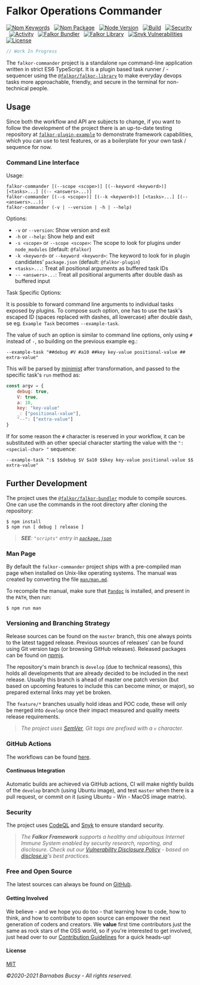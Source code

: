 # **Falkor Operations Commander**

[![Npm Keywords](https://img.shields.io/github/package-json/keywords/theonethread/falkor-commander "Keywords")](https://www.npmjs.com/package/@falkor/falkor-commander "Visit") &nbsp;
[![Npm Package](https://img.shields.io/npm/v/@falkor/falkor-commander "Npm")](https://www.npmjs.com/package/@falkor/falkor-commander "Visit") &nbsp;
[![Node Version](https://img.shields.io/node/v/@falkor/falkor-commander "Node")](https://nodejs.org/ "Visit") &nbsp;
[![Build](https://img.shields.io/github/workflow/status/theonethread/falkor-commander/Falkor%20CI%20-%20Release "Build")](https://github.com/theonethread/falkor-bundler/actions "Visit") &nbsp;
[![Security](https://img.shields.io/github/workflow/status/theonethread/falkor-commander/Falkor%20CI%20-%20Security?label=security "Security")](https://github.com/theonethread/falkor-commander/actions "Visit") &nbsp;
[![Activity](https://img.shields.io/github/last-commit/theonethread/falkor-commander "Activity")](https://github.com/theonethread/falkor-bundler "Visit") &nbsp;
[![Falkor Bundler](https://img.shields.io/npm/dependency-version/@falkor/falkor-commander/dev/@falkor/falkor-bundler "Falkor Bundler")](https://www.npmjs.com/package/@falkor/falkor-bundler "Visit") &nbsp;
[![Falkor Library](https://img.shields.io/npm/dependency-version/@falkor/falkor-commander/@falkor/falkor-library "Falkor Library")](https://www.npmjs.com/package/@falkor/falkor-library "Visit") &nbsp;
[![Snyk Vulnerabilities](https://img.shields.io/snyk/vulnerabilities/github/theonethread/falkor-commander "Snyk")](https://snyk.io/test/github/theonethread/falkor-commander "Visit") &nbsp;
[![License](https://img.shields.io/npm/l/@falkor/falkor-commander "MIT")](https://github.com/theonethread/falkor-bundler/blob/master/license.txt "Visit")

```javascript
// Work In Progress
```

The `falkor-commander` project is a standalone `npm` command-line application written in strict ES6 TypeScript. It is a plugin based task runner / -sequencer using the [`@falkor/falkor-library`](https://www.npmjs.com/package/@falkor/falkor-library "Visit") to make everyday devops tasks more approachable, friendly, and secure in the terminal for non-technical people.

## **Usage**

Since both the workflow and API are subjects to change, if you want to follow the development of the project there is an up-to-date testing repository at [`falkor-plugin-example`](https://github.com/theonethread/falkor-plugin-example "Visit") to demonstrate framework capabilities, which you can use to test features, or as a boilerplate for your own task / sequence for now.

### **Command Line Interface**

Usage:

```
falkor-commander [(--scope <scope>)] [(--keyword <keyword>)] [<tasks>...] [(-- <answers>...)]
falkor-commander [(--s <scope>)] [(--k <keyword>)] [<tasks>...] [(-- <answers>...)]
falkor-commander (-v | --version | -h | --help)
```

Options:

* `-v` or `--version`: Show version and exit
* `-h` or `--help`: Show help and exit
* `-s <scope>` or `--scope <scope>`: The scope to look for plugins under `node_modules` (default: `@falkor`)
* `-k <keyword>` or `--keyword <keyword>`: The keyword to look for in plugin candidates' `package.json` (default: `@falkor-plugin`)
* `<tasks>...`: Treat all positional arguments as buffered task IDs
* `-- <answers>...`: Treat all positional arguments after double dash as buffered input

Task Specific Options:

It is possible to forward command line arguments to individual tasks exposed by plugins. To compose such option, one has to use the task's escaped ID (spaces replaced with dashes, all lowercase) after double dash, se eg. `Example Task` becomes `--example-task`.

The value of such an option is similar to command line options, only using `#` instead of `-`, so building on the previous example eg.:

```
--example-task "##debug #V #a10 ##key key-value positional-value ## extra-value"
```

This will be parsed by [minimist](https://www.npmjs.com/package/minimist "Visit") after transformation, and passed to the specific task's `run` method as:

```javascript
const argv = {
    debug: true,
    V: true,
    a: 10,
    key: "key-value"
    _: ["positional-value"],
    "--": ["extra-value"]
}
```

If for some reason the `#` character is reserved in your workflow, it can be substituted with an other special character starting the value with the `":<special-char> "` sequence:

```
--example-task ":$ $$debug $V $a10 $$key key-value positional-value $$ extra-value"
```

## **Further Development**

The project uses the [`@falkor/falkor-bundler`](https://www.npmjs.com/package/@falkor/falkor-bundler "Visit") module to compile sources. One can use the commands in the root directory after cloning the repository:

```
$ npm install
$ npm run [ debug | release ]
```

> _**SEE**: `"scripts"` entry in [`package.json`](https://github.com/theonethread/falkor-commander/blob/master/package.json "Open")_

### **Man Page**

By default the `falkor-commander` project ships with a pre-compiled man page when installed on Unix-like operating systems. The manual was created by converting the file [`man/man.md`](https://github.com/theonethread/falkor-commander/blob/master/man/man.md "Open").

To recompile the manual, make sure that [`Pandoc`](https://pandoc.org/ "Visit") is installed, and present in the `PATH`, then run:

```
$ npm run man
```

### **Versioning and Branching Strategy**

Release sources can be found on the `master` branch, this one always points to the latest tagged release. Previous sources of releases' can be found using Git version tags (or browsing GitHub releases). Released packages can be found on [npmjs](https://www.npmjs.com/package/@falkor/falkor-commander "Visit").

The repository's main branch is `develop` (due to technical reasons), this holds all developments that are already decided to be included in the next release. Usually this branch is ahead of master one patch version (but based on upcoming features to include this can become minor, or major), so prepared external links may yet be broken.

The `feature/*` branches usually hold ideas and POC code, these will only be merged into `develop` once their impact measured and quality meets release requirements.

> _The project uses [SemVer](https://semver.org "Visit"), Git tags are prefixed with a `v` character._

### **GitHub Actions**

The workflows can be found [here](https://github.com/theonethread/falkor-commander/blob/develop/.github/workflows "Open").

#### **Continuous Integration**

Automatic builds are achieved via GitHub actions, CI will make nightly builds of the `develop` branch (using Ubuntu image), and test `master` when there is a pull request, or commit on it (using Ubuntu - Win - MacOS image matrix).

### **Security**

The project uses [CodeQL](https://codeql.github.com "Visit") and [Snyk](https://snyk.io "Visit") to ensure standard security.

> _The **Falkor Framework** supports a healthy and ubiquitous Internet Immune System enabled by security research, reporting, and disclosure. Check out our [Vulnerability Disclosure Policy](https://github.com/theonethread/falkor-commander/security/policy "Open") - based on [disclose.io](https://disclose.io "Visit")'s best practices._

### **Free and Open Source**

The latest sources can always be found on [GitHub](https://github.com/theonethread/falkor-commander "Visit").

#### **Getting Involved**

We believe - and we hope you do too - that learning how to code, how to think, and how to contribute to open source can empower the next generation of coders and creators. We **value** first time contributors just the same as rock stars of the OSS world, so if you're interested to get involved, just head over to our [Contribution Guidelines](https://github.com/theonethread/.github/blob/master/.github/contributing.md "Open") for a quick heads-up!

#### **License**

[MIT](https://github.com/theonethread/falkor-commander/blob/master/license.txt "Open")

_©2020-2021 Barnabas Bucsy - All rights reserved._
